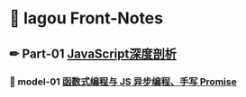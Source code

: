 # &#x1F4EF; lagou Front-Notes

## &#x270F; Part-01 [JavaScript深度剖析](https://github.com/GGupzHH/The-way-to-advance/tree/master/Part-01)

### &#x1F334; model-01 [函数式编程与 JS 异步编程、手写 Promise](https://github.com/GGupzHH/The-way-to-advance/tree/master/Part-01/model-01)